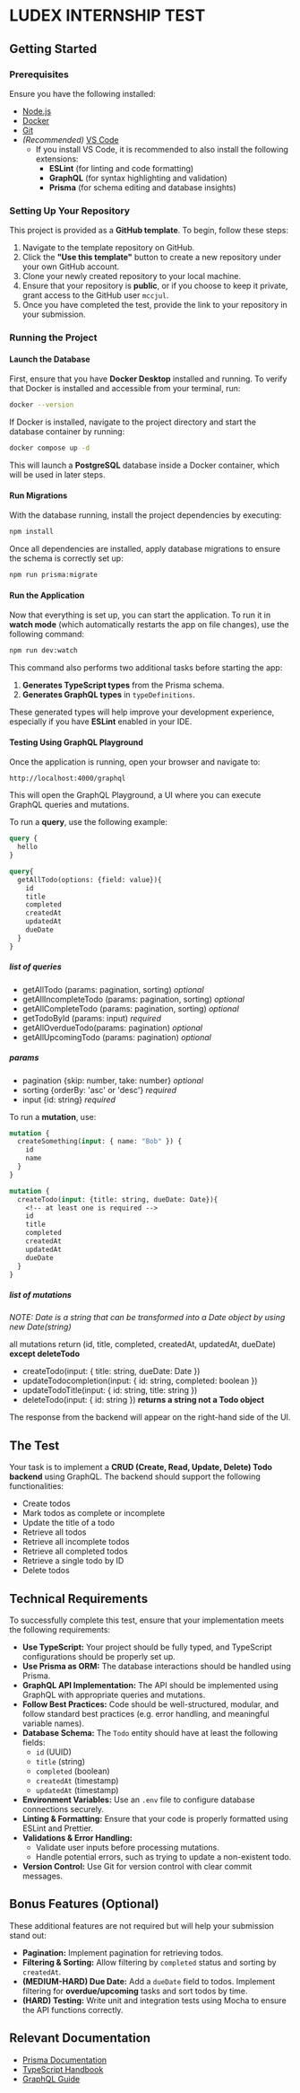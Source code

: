 # LUDEX INTERNSHIP TEST

## Getting Started

### Prerequisites

Ensure you have the following installed:

- [Node.js](https://nodejs.org)
- [Docker](https://www.docker.com/get-started/)
- [Git](https://git-scm.com/)
- _(Recommended)_ [VS Code](https://code.visualstudio.com/)
  - If you install VS Code, it is recommended to also install the following extensions:
    - **ESLint** (for linting and code formatting)
    - **GraphQL** (for syntax highlighting and validation)
    - **Prisma** (for schema editing and database insights)

### Setting Up Your Repository

This project is provided as a **GitHub template**. To begin, follow these steps:

1. Navigate to the template repository on GitHub.
2. Click the **"Use this template"** button to create a new repository under your own GitHub account.
3. Clone your newly created repository to your local machine.
4. Ensure that your repository is **public**, or if you choose to keep it private, grant access to the GitHub user `mccjul`.
5. Once you have completed the test, provide the link to your repository in your submission.

### Running the Project

#### Launch the Database

First, ensure that you have **Docker Desktop** installed and running. To verify that Docker is installed and accessible from your terminal, run:

```sh
docker --version
```

If Docker is installed, navigate to the project directory and start the database container by running:

```sh
docker compose up -d
```

This will launch a **PostgreSQL** database inside a Docker container, which will be used in later steps.

#### Run Migrations

With the database running, install the project dependencies by executing:

```sh
npm install
```

Once all dependencies are installed, apply database migrations to ensure the schema is correctly set up:

```sh
npm run prisma:migrate
```

#### Run the Application

Now that everything is set up, you can start the application. To run it in **watch mode** (which automatically restarts the app on file changes), use the following command:

```sh
npm run dev:watch
```

This command also performs two additional tasks before starting the app:

1. **Generates TypeScript types** from the Prisma schema.
2. **Generates GraphQL types** in `typeDefinitions`.

These generated types will help improve your development experience, especially if you have **ESLint** enabled in your IDE.

#### Testing Using GraphQL Playground

Once the application is running, open your browser and navigate to:

```
http://localhost:4000/graphql
```

This will open the GraphQL Playground, a UI where you can execute GraphQL queries and mutations.

To run a **query**, use the following example:

```graphql
query {
  hello
}
```

```graphql
query{
  getAllTodo(options: {field: value}){
    id
    title
    completed
    createdAt
    updatedAt
    dueDate
  }
}
```
##### list of queries
- getAllTodo (params: pagination, sorting) *optional*
- getAllIncompleteTodo (params: pagination, sorting) *optional*
- getAllCompleteTodo (params: pagination, sorting) *optional*
- getTodoById (params: input) *required*
- getAllOverdueTodo(params: pagination) *optional*
- getAllUpcomingTodo (params: pagination) *optional*

##### params
- pagination {skip: number, take: number} *optional*
- sorting {orderBy: 'asc' or 'desc'} *required*
- input {id: string} *required*


To run a **mutation**, use:

```graphql
mutation {
  createSomething(input: { name: "Bob" }) {
    id
    name
  }
}
```

```graphql
mutation {
  createTodo(input: {title: string, dueDate: Date}){
    <!-- at least one is required -->
    id
    title
    completed
    createdAt
    updatedAt
    dueDate
  }
}
```

##### list of mutations
*NOTE: Date is a string that can be transformed into a Date object by using new Date(string)*

all mutations return (id, title, completed, createdAt, updatedAt, dueDate) **except deleteTodo**
- createTodo(input: {
  title: string,
  dueDate: Date
})
- updateTodocompletion(input: {
  id: string,
  completed: boolean
})
- updateTodoTitle(input: {
  id: string,
  title: string
})
- deleteTodo(input: {
  id: string
}) **returns a string not a Todo object**





The response from the backend will appear on the right-hand side of the UI.

## The Test

Your task is to implement a **CRUD (Create, Read, Update, Delete) Todo backend** using GraphQL. The backend should support the following functionalities:

- Create todos
- Mark todos as complete or incomplete
- Update the title of a todo
- Retrieve all todos
- Retrieve all incomplete todos
- Retrieve all completed todos
- Retrieve a single todo by ID
- Delete todos

## **Technical Requirements**

To successfully complete this test, ensure that your implementation meets the following requirements:

- **Use TypeScript:** Your project should be fully typed, and TypeScript configurations should be properly set up.
- **Use Prisma as ORM:** The database interactions should be handled using Prisma.
- **GraphQL API Implementation:** The API should be implemented using GraphQL with appropriate queries and mutations.
- **Follow Best Practices:** Code should be well-structured, modular, and follow standard best practices (e.g. error handling, and meaningful variable names).
- **Database Schema:** The `Todo` entity should have at least the following fields:
  - `id` (UUID)
  - `title` (string)
  - `completed` (boolean)
  - `createdAt` (timestamp)
  - `updatedAt` (timestamp)
- **Environment Variables:** Use an `.env` file to configure database connections securely.
- **Linting & Formatting:** Ensure that your code is properly formatted using ESLint and Prettier.
- **Validations & Error Handling:**
  - Validate user inputs before processing mutations.
  - Handle potential errors, such as trying to update a non-existent todo.
- **Version Control:** Use Git for version control with clear commit messages.

## **Bonus Features (Optional)**

These additional features are not required but will help your submission stand out:

- **Pagination:** Implement pagination for retrieving todos.
- **Filtering & Sorting:** Allow filtering by `completed` status and sorting by `createdAt`.
- **(MEDIUM-HARD) Due Date:** Add a `dueDate` field to todos. Implement filtering for **overdue/upcoming** tasks and sort todos by time.
- **(HARD) Testing:** Write unit and integration tests using Mocha to ensure the API functions correctly.

## **Relevant Documentation**

- [Prisma Documentation](https://www.prisma.io/docs/orm/prisma-client/queries/crud)
- [TypeScript Handbook](https://www.typescriptlang.org/docs/handbook/typescript-from-scratch.html)
- [GraphQL Guide](https://graphql.org/learn/)
